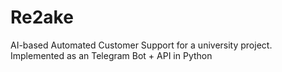 # Re2ake
AI-based Automated Customer Support for a university project. Implemented as an Telegram Bot + API in Python
